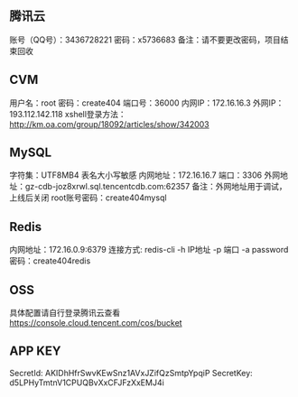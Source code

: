 ## 腾讯云

账号（QQ号）：3436728221
密码：x5736683
备注：请不要更改密码，项目结束回收


## CVM

用户名：root
密码：create404
端口号：36000
内网IP：172.16.16.3
外网IP：193.112.142.118
xshell登录方法：http://km.oa.com/group/18092/articles/show/342003


## MySQL

字符集：UTF8MB4
表名大小写敏感
内网地址：172.16.16.7
端口：3306
外网地址：gz-cdb-joz8xrwl.sql.tencentcdb.com:62357
备注：外网地址用于调试，上线后关闭
root账号密码：create404mysql


## Redis

内网地址：172.16.0.9:6379
连接方式: redis-cli -h IP地址 -p 端口 -a password
密码：create404redis

## OSS

具体配置请自行登录腾讯云查看
https://console.cloud.tencent.com/cos/bucket

## APP KEY
SecretId: AKIDhHfrSwvKEwSnz1AVxJZifQzSmtpYpqiP
SecretKey: d5LPHyTmtnV1CPUQBvXxCFJFzXxEMJ4i
